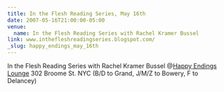 ```yaml
---
title: In the Flesh Reading Series, May 16th
date: 2007-05-16T21:00:00-05:00
venue:
  name: In the Flesh Reading Series with Rachel Kramer Bussel
link: www.inthefleshreadingseries.blogspot.com/
_slug: happy_endings_may_16th
---
```


In the Flesh Reading Series with Rachel Kramer Bussel @[Happy Endings Lounge](http://www.happyendinglounge.com "Happy Endings Lounge")
302 Broome St. NYC
(B/D to Grand, J/M/Z to Bowery, F to Delancey)
